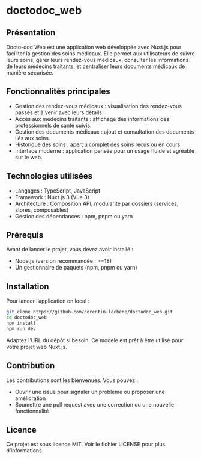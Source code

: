 # doctodoc_web

## Présentation

Docto-doc Web est une application web développée avec Nuxt.js pour faciliter la gestion des soins médicaux. Elle permet
aux utilisateurs de suivre leurs soins, gérer leurs rendez-vous médicaux, consulter les informations de leurs médecins
traitants, et centraliser leurs documents médicaux de manière sécurisée.

## Fonctionnalités principales

- Gestion des rendez-vous médicaux : visualisation des rendez-vous passés et à venir avec leurs détails.
- Accès aux médecins traitants : affichage des informations des professionnels de santé suivis.
- Gestion des documents médicaux : ajout et consultation des documents liés aux soins.
- Historique des soins : aperçu complet des soins reçus ou en cours.
- Interface moderne : application pensée pour un usage fluide et agréable sur le web.

## Technologies utilisées

- Langages : TypeScript, JavaScript
- Framework : Nuxt.js 3 (Vue 3)
- Architecture : Composition API, modularité par dossiers (services, stores, composables)
- Gestion des dépendances : npm, pnpm ou yarn

## Prérequis

Avant de lancer le projet, vous devez avoir installé :

- Node.js (version recommandée : >=18)
- Un gestionnaire de paquets (npm, pnpm ou yarn)

## Installation

Pour lancer l’application en local :

```bash
git clone https://github.com/corentin-lechene/doctodoc_web.git
cd doctodoc_web
npm install
npm run dev
```

Adaptez l’URL du dépôt si besoin. Ce modèle est prêt à être utilisé pour votre projet web Nuxt.js.

## Contribution

Les contributions sont les bienvenues. Vous pouvez :

- Ouvrir une issue pour signaler un problème ou proposer une amélioration
- Soumettre une pull request avec une correction ou une nouvelle fonctionnalité

## Licence

Ce projet est sous licence MIT. Voir le fichier LICENSE pour plus d’informations.